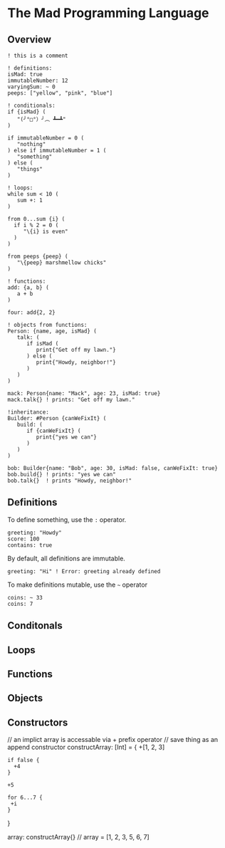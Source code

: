 # The Mad Programming Language

## Overview
```
! this is a comment

! definitions:
isMad: true
immutableNumber: 12
varyingSum: ~ 0
peeps: ["yellow", "pink", "blue"]

! conditionals:
if {isMad} ( 
   "(╯°□°）╯︵ ┻━┻" 
)

if immutableNumber = 0 (
   "nothing"
) else if immutableNumber = 1 (
   "something"
) else (
   "things"
)

! loops:
while sum < 10 (
   sum +: 1
)

from 0...sum {i} (
  if i % 2 = 0 (
     "\{i} is even"
  )
)

from peeps {peep} (
   "\{peep} marshmellow chicks"
)

! functions: 
add: {a, b} (
   a + b
)

four: add{2, 2}

! objects from functions:
Person: {name, age, isMad} (
   talk: (
      if isMad (
         print{"Get off my lawn."}
      ) else (
         print{"Howdy, neighbor!"}
      )
   )
)

mack: Person{name: "Mack", age: 23, isMad: true}
mack.talk{} ! prints: "Get off my lawn."

!inheritance:
Builder: #Person {canWeFixIt} (  
   build: (
      if {canWeFixIt} (
         print{"yes we can"}
      )
   )
)

bob: Builder{name: "Bob", age: 30, isMad: false, canWeFixIt: true}
bob.build{} ! prints: "yes we can"
bob.talk{}  ! prints "Howdy, neighbor!"
```
## Definitions
To define something, use the ```:``` operator.
```
greeting: "Howdy"
score: 100
contains: true
```
By default, all definitions are immutable.
```
greeting: "Hi" ! Error: greeting already defined
```
To make definitions mutable, use the ```~``` operator
```
coins: ~ 33
coins: 7
```
## Conditonals

## Loops

## Functions

## Objects

## Constructors

// an implict array is accessable via + prefix operator
// save thing as an append
constructor constructArray: [Int] = { 
    +[1, 2, 3]
    
    if false {
      +4
    }
    
    +5
    
    for 6...7 {
     +i
    }
}

array: constructArray{}
// array = [1, 2, 3, 5, 6, 7]
